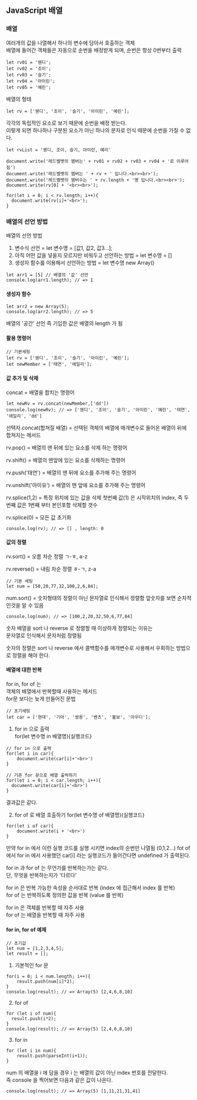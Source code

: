 ## JavaScript 배열
### 배열  
여러개의 값을 나열해서 하나의 변수에 담아서 호출하는 객체  
배열에 들어간 객체들은 자동으로 순번을 배정받게 되며, 순번은 항상 0번부터 출력  
```
let rv01 = '웬디';
let rv02 = '조이';
let rv03 = '슬기';
let rv04 = '아이린';
let rv05 = '예린';
```
배열의 형태
```
let rv = ['웬디', '조이', '슬기', '아이린', '예린'];
```
각각의 독립적인 요소로 보기 때문에 순번을 배정 받는다.  
이렇게 되면 하나하나 구분된 요소가 아닌 하나의 문자로 인식 때문에 순번을 가질 수 없다.  
```
let rvList = '웬디, 조이, 슬기, 아이린, 예리'
```
```
document.write('레드벨벳의 멤버는' + rv01 + rv02 + rv03 + rv04 + '로 이루어짐')
document.write('레드벨벳의 멤버는 ' + rv + ' 입니다.<br><br>');
document.write('레드벨벳의 멤버수는 ' + rv.length + '명 입니다.<br><br>');
document.write(rv[0] + '<br><br>');

for(let i = 0; i < rv.length; i++){
  document.write(rv[i]+'<br>');
}
```

### 배열의 선언 방법

배열의 선언 방법
1. 변수식 선언 = let 변수명 = [값1, 값2, 값3...];
2. 아직 어떤 값을 넣을지 모르지만 비워두고 선언하는 방법 = let 변수명 = []
3. 생성자 함수를 이용해서 선언하는 방법 = let 변수명 new Array()

```
let arr1 = [5] // 배열의 '값' 선언
console.log(arr1.length); // => 1
```
#### 생성자 함수
```
let arr2 = new Array(5);
console.log(arr2.length); // => 5
```
배열의 '공간' 선언 즉 기입한 값은 배열의 length 가 됨
#### 활용 명령어
```
// 기본세팅
let rv = ['웬디', '조이', '슬기', '아이린', '예린'];
let newMember = ['태연', '에일리'];
```
#### 값 추가 및 삭제
concat = 배열을 합치는 명령어
```
let newRv = rv.concat(newMember,['dd'])
console.log(newRv); // => ['웬디', '조이', '슬기', '아이린', '예린', '태연', '에일리', 'dd']
```
선택자.concat(합쳐질 배열) = 선택된 객체의 배열에 매개변수로 들어온 배열이 뒤에 합쳐지는 메서드

rv.pop() = 배열의 맨 뒤에 있는 요소를 삭제 하는 명령어

rv.shift() = 배열의 맨앞에 있는 요소를 삭제하는 명령어
        
rv.push('태연') = 배열의 맨 뒤에 요소를 추가해 주는 명령어
        
rv.unshift('아이유') = 배열의 맨 앞에 요소를 추가해 주는 명령어
        
rv.splice(1,2) = 특정 위치에 있는 값을 삭제 첫번째 값(1) 은 시작위치의 index, 즉 두번째 값은 1번째 부터 본인포함 삭제할 갯수
        
rv.splice(0) = 모든 값 초기화
```
console.log(rv); // => [] , length: 0
```
        
#### 값의 정렬
rv.sort() = 오름 차순 정렬 ㄱ-ㅎ, a-z  

rv.reverse() = 내림 차순 정렬 ㅎ-ㄱ, z-a

```
// 기본 세팅
let num = [50,20,77,32,100,2,6,84];
```
num.sort() = 숫자형태의 정렬이 아닌 문자열로 인식해서 정렬함 앞숫자를 보면 순차적인것을 알 수 있음
```
console.log(num); // => [100,2,20,32,50,6,77,84]
```

숫자 배열을 sort 나 reverse 로 정렬할 때 이상하게 정렬되는 이유는   
문자열로 인식해서 문자처럼 정렬됨  

숫자의 정렬은 sort 나 reverse 에서 콜백함수를 매개변수로 사용해서 우회하는 방법으로
정렬을 해야 한다.

#### 배열에 대한 반복
for in, for of 는   
객체의 배열에서 반복할때 사용하는 메서드  
for문 보다는 늦게 만들어진 문법  
```
// 초기세팅
let car = ['현대', '기아', '쌍용', '벤츠', '볼보', '아우디'];
```
1. for in 으로 출력  
for(let 변수명 in 배열명){실행코드}
```
// for in 으로 출력
for(let i in car){
    document.write(car[i]+'<br>')
}

// 기존 for 문으로 배열 출력하기
for(let i = 0; i < car.length; i++){
  document.write(car[i]+'<br>')
}
```
결과값은 같다.

2. for of 로 배열 호출하기
for(let 변수명 of 배열명){실행코드}

```
for(let i of car){
    document.write(i + '<br>')
}
```
만약 for in 에서 이런 실행 코드를 실행 시키면 index의 순번만 나열됨 (0,1,2...)
fot of 에서 for in 에서 사용했던 car[i] 라는 실행코드가 들어간다면 undefined 가 출력된다.


for in 과 for of 는 무언가를 반복하는가는 같다.  
단, 무엇을 반복하는지가 '다르다'  

for in 은 반복 가능한 속성을 순서대로 반복 (index 에 접근해서 index 를 반복)  
for of 는 반복하도록 정의한 값을 반복 (value 를 반복)  
  
for in 은 객체를 반복할 때 자주 사용  
for of 는 배열을 반복할 때 자주 사용  

#### for in, for of 예제
```
// 초기값
let num = [1,2,3,4,5];
let result = [];
```
1. 기본적인 for 문
```
for(i = 0; i < num.length; i++){
    result.push(num[i]*2); 
}
console.log(result); // => Array(5) [2,4,6,8,10]
```
2. for of
```
for (let i of num){ 
  result.push(i*2);
}
console.log(result); // => Array(5) [2,4,6,8,10]
```
3. for in 
```
for (let i in num){ 
    result.push(parseInt(i+1));
}
```
num 의 배열을 i 에 담을 경우 i 는 배열의 값이 아닌 index 번호를 전달한다.  
즉 console 을 찍어보면 다음과 같은 값이 나온다.
```
console.log(result); // => Array(5) [1,11,21,31,41]
```


  